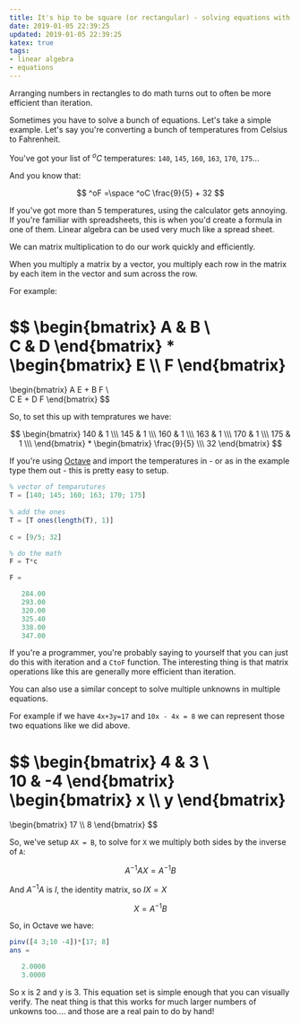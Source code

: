 ```yaml
---
title: It's hip to be square (or rectangular) - solving equations with matrices
date: 2019-01-05 22:39:25
updated: 2019-01-05 22:39:25
katex: true
tags:
- linear algebra
- equations  
---
```


Arranging numbers in rectangles to do math turns out to often be more efficient than iteration.

Sometimes you have to solve a bunch of equations. Let's take a simple example. Let's say 
you're converting a bunch of temperatures from Celsius to Fahrenheit. 

You've got your list of $^oC$ temperatures: `140`, `145`, `160`, `163`, `170`, `175`...

And you know that:

$$
^oF =\space ^oC \frac{9}{5} + 32 
$$

If you've got more than 5 temperatures, using the calculator gets annoying. If you're familiar with spreadsheets, this is
when you'd create a formula in one of them. Linear algebra can be used very much like a spread sheet.

We can matrix multiplication to do our work quickly and efficiently.

When you multiply a matrix by a vector, you multiply each row in the matrix by each item in the vector and sum across the row.

For example:

$$
\begin{bmatrix}
A & B \\\
C & D
\end{bmatrix} * 
\begin{bmatrix}
E \\\ F
\end{bmatrix}
= 
\begin{bmatrix}
A E + B F \\\
C E + D F
\end{bmatrix}
$$

So, to set this up with tempratures we have:

$$
\begin{bmatrix}
140 & 1 \\\
145 & 1 \\\
160 & 1 \\\
163 & 1 \\\
170 & 1 \\\
175 & 1 \\\
\end{bmatrix} *
\begin{bmatrix}
\frac{9}{5} \\\ 32
\end{bmatrix}
$$

If you're using [Octave](https://www.gnu.org/software/octave/) and import the temperatures in - or as in the example 
type them out - this is pretty easy to setup.

```octave
% vector of temparutures
T = [140; 145; 160; 163; 170; 175]
 
% add the ones
T = [T ones(length(T), 1)]
 
c = [9/5; 32]

% do the math
F = T*c

F =

   284.00
   293.00
   320.00
   325.40
   338.00
   347.00
```

If you're a programmer, you're probably saying to yourself that you can just do this with iteration and a `CtoF` function.
The interesting thing is that matrix operations like this are generally more efficient than iteration.

You can also use a similar concept to solve multiple unknowns in multiple equations.

For example if we have `4x+3y=17` and `10x - 4x = 8` we can represent those two equations like we did above.

$$
\begin{bmatrix}
4 & 3 \\\
10 & -4
\end{bmatrix}
\begin{bmatrix}
x \\\ y
\end{bmatrix}
=
\begin{bmatrix}
17 \\\ 8
\end{bmatrix}
$$

So, we've setup `AX = B`, to solve for `X` we multiply both sides by the inverse of `A`:

$$
A^{-1}AX=A^{-1}B 
$$

And $A^{-1}A$ is $I$, the identity matrix, so $IX=X$

$$
X=A^{-1}B
$$ 

So, in Octave we have:

```octave
pinv([4 3;10 -4])*[17; 8]
ans =

   2.0000
   3.0000
```

So x is 2 and y is 3. This equation set is simple enough that you can visually verify. The neat thing is that this works
for much larger numbers of unkowns too.... and those are a real pain to do by hand!
